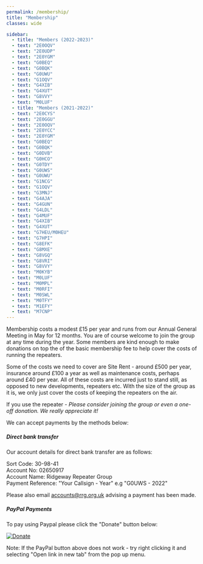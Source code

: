 ```yaml
---
permalink: /membership/
title: "Membership"
classes: wide

sidebar:
  - title: "Members (2022-2023)"
  - text: "2E0OQV"
  - text: "2E0UDP"
  - text: "2E0YGM"
  - text: "G0BEQ"
  - text: "G0BQK"
  - text: "G0UWU"
  - text: "G1OQV"
  - text: "G4XIB"
  - text: "G4XUT"
  - text: "G8VVY"
  - text: "M0LUF"
  - title: "Members (2021-2022)"
  - text: "2E0CYS" 
  - text: "2E0GGU" 
  - text: "2E0OQV"
  - text: "2E0YCC" 
  - text: "2E0YGM"
  - text: "G0BEQ"
  - text: "G0BQK"
  - text: "G0DVB"
  - text: "G0HCO"
  - text: "G0TDY"
  - text: "G0UWS"
  - text: "G0UWU"
  - text: "G1NCG"
  - text: "G1OQV"
  - text: "G3MNJ"
  - text: "G4AJA"
  - text: "G4GUN"
  - text: "G4LDL"
  - text: "G4MUF"
  - text: "G4XIB"
  - text: "G4XUT"
  - text: "G7HEU/M0HEU"
  - text: "G7HPI"
  - text: "G8EFK"
  - text: "G8MXE"
  - text: "G8VGQ"
  - text: "G8VRI"
  - text: "G8VVY"
  - text: "M0KYB"
  - text: "M0LUF"
  - text: "M0MPL"
  - text: "M0RFI"
  - text: "M0SWL"
  - text: "M0TFY"
  - text: "M1EFY"
  - text: "M7CNP"
---
```


Membership costs a modest £15 per year and runs from our Annual General Meeting in May for 12 months. You are of course welcome to join the group at any time during the year. Some members are kind enough to make donations on top the of the basic membership fee to help cover the costs of running the repeaters.

Some of the costs we need to cover are Site Rent - around £500 per year, insurance around £100 a year as well as maintenance costs, perhaps around £40 per year. All of these costs are incurred just to stand still, as opposed to new developments, repeaters etc. With the size of the group as it is, we only just cover the costs of keeping the repeaters on the air.

If you use the repeater - *Please consider joining the group or even a one-off donation. We really appreciate it!*

We can accept payments by the methods below:

##### Direct bank transfer 

Our account details for direct bank transfer are as follows:

Sort Code: 30-98-41  
Account No: 02650917  
Account Name: Ridgeway Repeater Group  
Payment Reference: "Your Callsign - Year" e.g "G0UWS - 2022"  

Please also email [accounts@rrg.org.uk](mailto:accounts@rrg.org.uk) advising a payment has been made.

##### PayPal Payments

To pay using Paypal please click the "Donate" button below:

[![Donate](https://www.paypalobjects.com/en_US/GB/i/btn/btn_donateCC_LG.gif)](https://www.paypal.com/cgi-bin/webscr?cmd=_s-xclick&hosted_button_id=8W6FF5Z7H99UL)

Note: If the PayPal button above does not work - try right clicking it and selecting "Open link in new tab" from the pop up menu.
